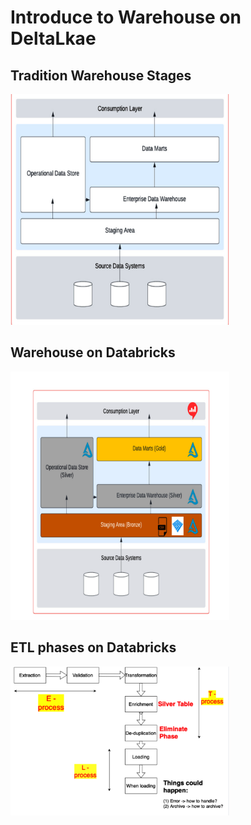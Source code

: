 # Introduce to Warehouse on DeltaLkae


## Tradition Warehouse Stages
<img src="https://github.com/inf7m/Databricks-Practice/blob/81358cac265073a687711981bae6a4f455fa1f70/Warehouse_onDeltaLake/images/Overview_WarehousePhases.png" width="350" alt="Warehouse AS Traditional">

## Warehouse on Databricks
<img src="https://github.com/inf7m/Databricks-Practice/blob/74a3a64a216ea7cad8926d30f652006f3c4ab54b/Warehouse_onDeltaLake/images/WarehouseDatabricks.png" width="350" alt="Warehouse on Databricks">

## ETL phases on Databricks

<img src="https://github.com/inf7m/Databricks-Practice/blob/fa441b059aeee58b388f45bcaaa119ce5d543e96/Warehouse_onDeltaLake/images/ETL-phases.png" width="350" alt="ETL-phases">